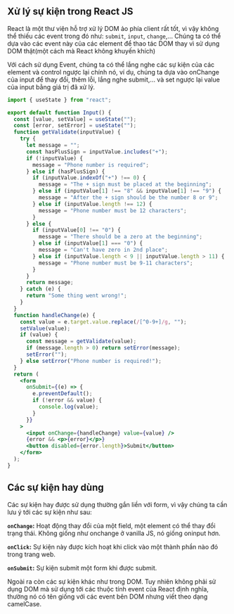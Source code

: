 ## Xử lý sự kiện trong React JS

React là một thư viện hỗ trợ xử lý DOM ảo phía client rất tốt, vì vậy không thể thiếu các event trong đó như: `submit`, `input`, `change`,...
Chúng ta có thể dựa vào các event này của các element để thao tác DOM thay vì sử dụng DOM thật(một cách mà React không khuyến khích)

Với cách sử dụng Event, chúng ta có thể lắng nghe các sự kiện của các element và control ngược lại chính nó, ví dụ, chúng ta dựa vào onChange của input để thay đổi, thêm lỗi, lắng nghe submit,... và set ngược lại value của input bằng giá trị đã xử lý.

```jsx
import { useState } from "react";

export default function Input() {
  const [value, setValue] = useState("");
  const [error, setError] = useState("");
  function getValidate(inputValue) {
    try {
      let message = "";
      const hasPlusSign = inputValue.includes("+");
      if (!inputValue) {
        message = "Phone number is required";
      } else if (hasPlusSign) {
        if (inputValue.indexOf("+") !== 0) {
          message = "The + sign must be placed at the beginning";
        } else if (inputValue[1] !== "8" && inputValue[1] !== "9") {
          message = "After the + sign should be the number 8 or 9";
        } else if (inputValue.length !== 12) {
          message = "Phone number must be 12 characters";
        }
      } else {
        if (inputValue[0] !== "0") {
          message = "There should be a zero at the beginning";
        } else if (inputValue[1] === "0") {
          message = "Can't have zero in 2nd place";
        } else if (inputValue.length < 9 || inputValue.length > 11) {
          message = "Phone number must be 9-11 characters";
        }
      }
      return message;
    } catch (e) {
      return "Some thing went wrong!";
    }
  }
  function handleChange(e) {
    const value = e.target.value.replace(/[^0-9+]/g, "");
    setValue(value);
    if (value) {
      const message = getValidate(value);
      if (message.length > 0) return setError(message);
      setError("");
    } else setError("Phone number is required!");
  }
  return (
    <form
      onSubmit={(e) => {
        e.preventDefault();
        if (!error && value) {
          console.log(value);
        }
      }}
    >
      <input onChange={handleChange} value={value} />
      {error && <p>{error}</p>}
      <button disabled={error.length}>Submit</button>
    </form>
  );
}
```

## Các sự kiện hay dùng

Các sự kiện hay được sử dụng thường gắn liền với form, vì vậy chúng ta cần lưu ý tới các sự kiện như sau:

**`onChange`:** Hoạt động thay đổi của một field, một element có thể thay đổi trạng thái. Không giống như onchange ở vanilla JS, nó giống oninput hơn.

**`onClick`:** Sự kiện này được kích hoạt khi click vào một thành phần nào đó trong trang web.

**`onSubmit`:** Sự kiện submit một form khi được submit.

Ngoài ra còn các sự kiện khác như trong DOM. Tuy nhiên không phải sử dụng DOM mà sử dụng tới các thuộc tính event của React định nghĩa, thường nó có tên giống với các event bên DOM nhưng viết theo dạng camelCase.
